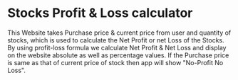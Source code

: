 # Stocks Profit & Loss calculator

This Website takes Purchase price & current price from user and quantity of stocks,
which is used to calculate the Net Profit or net Loss of the Stocks.
By using profit-loss formula we calculate Net Profit & Net Loss and display on the website absolute as well as percentage values.
If the Purchase price is same as that of current price of stock then app will show "No-Profit No Loss".

